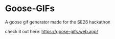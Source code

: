 # Goose-GIFs
A goose gif generator made for the SE26 hackathon

check it out here: https://goose-gifs.web.app/
